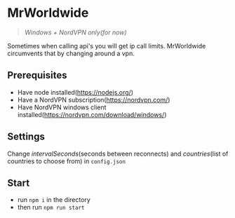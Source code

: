 # MrWorldwide
> *Windows + NordVPN only(for now)*

Sometimes when calling api's you will get ip call limits. MrWorldwide circumvents that by changing around a vpn.

## Prerequisites
- Have node installed(https://nodejs.org/)
- Have a NordVPN subscription(https://nordvpn.com/)
- Have NordVPN windows client installed(https://nordvpn.com/download/windows/)

## Settings
Change *intervalSeconds*(seconds between reconnects) and *countries*(list of countries to choose from) in `config.json`

## Start
- run `npm i` in the directory
- then run `npm run start`
